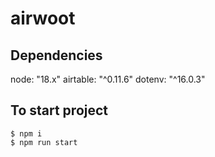 # airwoot

## Dependencies
node: "18.x"
airtable: "^0.11.6"
dotenv: "^16.0.3"

## To start project
```
$ npm i
$ npm run start
```